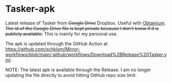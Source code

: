 # Tasker-apk
Latest release of Tasker from ~~Google Drive~~ Dropbox. Useful with [Obtainium](https://github.com/ImranR98/Obtainium).
~~The id of the Google Drive file is kept private because I don't know if it is publicly available.~~
This is mainly for my personal use.

The apk is updated through the GitHub Action at https://github.com/schklom/Mirror-workflows/blob/main/.github/workflows/Download%2BRelease%20Tasker.yml.

NOTE: The latest apk is available through the Release. I am no longer updating the file directly to avoid hitting GitHub repo size limit.
